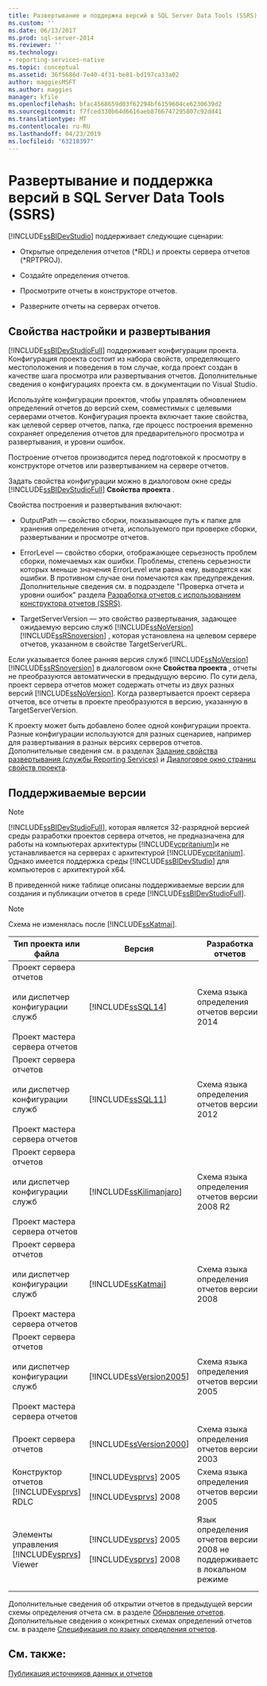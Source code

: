 ```yaml
---
title: Развертывание и поддержка версий в SQL Server Data Tools (SSRS) | Документация Майкрософт
ms.custom: ''
ms.date: 06/13/2017
ms.prod: sql-server-2014
ms.reviewer: ''
ms.technology:
- reporting-services-native
ms.topic: conceptual
ms.assetid: 36f5686d-7e40-4f31-be81-bd197ca33a02
author: maggiesMSFT
ms.author: maggies
manager: kfile
ms.openlocfilehash: bfac4568659d03f62294bf6159604ce6230639d2
ms.sourcegitcommit: f7fced330b64d6616aeb8766747295807c92dd41
ms.translationtype: MT
ms.contentlocale: ru-RU
ms.lasthandoff: 04/23/2019
ms.locfileid: "63218397"
---
```

# <a name="deployment-and-version-support-in-sql-server-data-tools-ssrs"></a>Развертывание и поддержка версий в SQL Server Data Tools (SSRS)
  [!INCLUDE[ssBIDevStudio](../../includes/ssbidevstudio-md.md)] поддерживает следующие сценарии:  
  
-   Открытые определения отчетов (*RDL) и проекты сервера отчетов (\*RPTPROJ).  
  
-   Создайте определения отчетов.  
  
-   Просмотрите отчеты в конструкторе отчетов.  
  
-   Разверните отчеты на серверах отчетов.  
  
##  <a name="bkmk_ConfigurationandDeploymentProperties"></a> Свойства настройки и развертывания  
 [!INCLUDE[ssBIDevStudioFull](../../includes/ssbidevstudiofull-md.md)] поддерживает конфигурации проекта. Конфигурация проекта состоит из набора свойств, определяющего местоположения и поведения в том случае, когда проект создан в качестве шага просмотра или развертывания отчетов. Дополнительные сведения о конфигурациях проекта см. в документации по Visual Studio.  
  
 Используйте конфигурации проектов, чтобы управлять обновлением определений отчетов до версий схем, совместимых с целевыми серверами отчетов. Конфигурация проекта включает такие свойства, как целевой сервер отчетов, папка, где процесс построения временно сохраняет определения отчетов для предварительного просмотра и развертывания, и уровни ошибок.  
  
 Построение отчетов производится перед подготовкой к просмотру в конструкторе отчетов или развертыванием на сервере отчетов.  
  
 Задать свойства конфигурации можно в диалоговом окне среды [!INCLUDE[ssBIDevStudioFull](../../includes/ssbidevstudiofull-md.md)] **Свойства проекта** .  
  
 Свойства построения и развертывания включают:  
  
-   OutputPath — свойство сборки, показывающее путь к папке для хранения определения отчета, используемого при проверке сборки, развертывании и просмотре отчетов.  
  
-   ErrorLevel — свойство сборки, отображающее серьезность проблем сборки, помечаемых как ошибки. Проблемы, степень серьезности которых меньше значения ErrorLevel или равна ему, выводятся как ошибки. В противном случае они помечаются как предупреждения. Дополнительные сведения см. в подразделе "Проверка отчета и уровни ошибок" раздела [Разработка отчетов с использованием конструктора отчетов (SSRS)](design-reporting-services-paginated-reports-with-report-designer-ssrs.md).  
  
-   TargetServerVersion — это свойство развертывания, задающее ожидаемую версию служб [!INCLUDE[ssNoVersion](../../includes/ssnoversion-md.md)] [!INCLUDE[ssRSnoversion](../../includes/ssrsnoversion-md.md)] , которая установлена на целевом сервере отчетов, указанном в свойстве TargetServerURL.  
  
 Если указывается более ранняя версия служб [!INCLUDE[ssNoVersion](../../includes/ssnoversion-md.md)] [!INCLUDE[ssRSnoversion](../../includes/ssrsnoversion-md.md)] в диалоговом окне **Свойства проекта** , отчеты не преобразуются автоматически в предыдущую версию. По сути дела, проект сервера отчетов может содержать отчеты из двух разных версий [!INCLUDE[ssNoVersion](../../includes/ssnoversion-md.md)]. Когда развертывается проект сервера отчетов, все отчеты в проекте преобразуются в версию, указанную в TargetServerVersion.  
  
 К проекту может быть добавлено более одной конфигурации проекта. Разные конфигурации используются для разных сценариев, например для развертывания в разных версиях серверов отчетов. Дополнительные сведения см. в разделах [Задание свойства развертывания (службы Reporting Services)](set-deployment-properties-reporting-services.md) и [Диалоговое окно страниц свойств проекта](project-property-pages-dialog-box.md).  
  
##  <a name="bkmk_SupportedVersions"></a> Поддерживаемые версии  
  
> [!NOTE]  
>  [!INCLUDE[ssBIDevStudioFull](../../includes/ssbidevstudiofull-md.md)], которая является 32-разрядной версией среды разработки проектов сервера отчетов, не предназначена для работы на компьютерах архитектуры [!INCLUDE[vcpritanium](../../includes/vcpritanium-md.md)]и не устанавливается на серверах с архитектурой [!INCLUDE[vcpritanium](../../includes/vcpritanium-md.md)]. Однако имеется поддержка среды [!INCLUDE[ssBIDevStudio](../../includes/ssbidevstudio-md.md)] для компьютеров с архитектурой x64.  
  
 В приведенной ниже таблице описаны поддерживаемые версии для создания и публикации отчетов в среде [!INCLUDE[ssBIDevStudioFull](../../includes/ssbidevstudiofull-md.md)].  
  
> [!NOTE]  
>  Схема не изменялась после [!INCLUDE[ssKatmai](../../includes/sskatmai-md.md)].  
  
|Тип проекта или файла|Версия|Разработка отчетов|Публикация отчетов|Примечания|  
|--------------------------|-------------|--------------------|---------------------|-----------|  
|Проект сервера отчетов<br /><br /> или диспетчер конфигурации служб<br /><br /> Проект мастера сервера отчетов|[!INCLUDE[ssSQL14](../../includes/sssql14-md.md)]|Схема языка определения отчетов версии 2014|[!INCLUDE[ssSQL14](../../includes/sssql14-md.md)] [!INCLUDE[ssRSnoversion](../../includes/ssrsnoversion-md.md)]||  
|Проект сервера отчетов<br /><br /> или диспетчер конфигурации служб<br /><br /> Проект мастера сервера отчетов|[!INCLUDE[ssSQL11](../../includes/sssql11-md.md)]|Схема языка определения отчетов версии 2012|[!INCLUDE[ssSQL11](../../includes/sssql11-md.md)] [!INCLUDE[ssRSnoversion](../../includes/ssrsnoversion-md.md)]||  
|Проект сервера отчетов<br /><br /> или диспетчер конфигурации служб<br /><br /> Проект мастера сервера отчетов|[!INCLUDE[ssKilimanjaro](../../includes/sskilimanjaro-md.md)]|Схема языка определения отчетов версии 2008 R2|[!INCLUDE[ssKilimanjaro](../../includes/sskilimanjaro-md.md)] [!INCLUDE[ssRSnoversion](../../includes/ssrsnoversion-md.md)]||  
|Проект сервера отчетов<br /><br /> или диспетчер конфигурации служб<br /><br /> Проект мастера сервера отчетов|[!INCLUDE[ssKatmai](../../includes/sskatmai-md.md)]|Схема языка определения отчетов версии 2008|[!INCLUDE[ssKatmai](../../includes/sskatmai-md.md)] [!INCLUDE[ssRSnoversion](../../includes/ssrsnoversion-md.md)] Только сервер отчетов служб|Производит локальное обновление схем языка определения отчетов с версий 2003 и 2005 до версии 2008.|  
|Проект сервера отчетов<br /><br /> или диспетчер конфигурации служб<br /><br /> Проект мастера сервера отчетов|[!INCLUDE[ssVersion2005](../../includes/ssversion2005-md.md)]|Схема языка определения отчетов версии 2005|[!INCLUDE[ssVersion2005](../../includes/ssversion2005-md.md)] или [!INCLUDE[ssKatmai](../../includes/sskatmai-md.md)] [!INCLUDE[ssRSnoversion](../../includes/ssrsnoversion-md.md)] сервера отчетов||  
|Проект сервера отчетов|[!INCLUDE[ssVersion2000](../../includes/ssversion2000-md.md)]|Схема языка определения отчетов версии 2003|Не поддерживается||  
|Конструктор отчетов [!INCLUDE[vsprvs](../../includes/vsprvs-md.md)] RDLC|[!INCLUDE[vsprvs](../../includes/vsprvs-md.md)] 2005<br /><br /> [!INCLUDE[vsprvs](../../includes/vsprvs-md.md)] 2008|Схема языка определения отчетов версии 2005|Не поддерживается|Схема языка определения отчетов версии 2008 не поддерживается.|  
|Элементы управления [!INCLUDE[vsprvs](../../includes/vsprvs-md.md)] Viewer|[!INCLUDE[vsprvs](../../includes/vsprvs-md.md)] 2005<br /><br /> [!INCLUDE[vsprvs](../../includes/vsprvs-md.md)] 2008|Язык определения отчетов версии 2008 не поддерживается в локальном режиме|Н/Д|Можно просматривать отчеты языка определения отчетов версии 2008 на сервере отчетов служб [!INCLUDE[ssKatmai](../../includes/sskatmai-md.md)] [!INCLUDE[ssRSnoversion](../../includes/ssrsnoversion-md.md)] в режиме сервера.|  
  
 Дополнительные сведения об открытии отчетов в предыдущей версии схемы определения отчета см. в разделе [Обновление отчетов](../install-windows/upgrade-reports.md). Дополнительные сведения о конкретных схемах определений отчетов см. в разделе [Спецификация по языку определения отчетов](https://go.microsoft.com/fwlink/?linkid=116865).  
  
## <a name="see-also"></a>См. также:  
 [Публикация источников данных и отчетов](../reports/publishing-data-sources-and-reports.md)  
  
  
